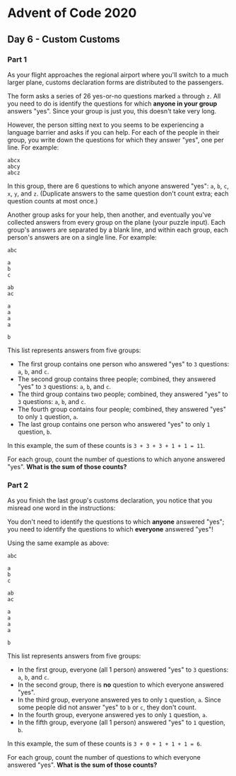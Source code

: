 # Advent of Code 2020

## Day 6  - Custom Customs

### Part 1

As your flight approaches the regional airport where you'll switch to a much larger plane, customs declaration forms are distributed to the passengers.

The form asks a series of 26 yes-or-no questions marked `a` through `z`. All you need to do is identify the questions for which **anyone in your group** answers "yes". Since your group is just you, this doesn't take very long.

However, the person sitting next to you seems to be experiencing a language barrier and asks if you can help. For each of the people in their group, you write down the questions for which they answer "yes", one per line. For example:

```
abcx
abcy
abcz
```

In this group, there are 6 questions to which anyone answered "yes": `a`, `b`, `c`, `x`, `y`, and `z`. (Duplicate answers to the same question don't count extra; each question counts at most once.)

Another group asks for your help, then another, and eventually you've collected answers from every group on the plane (your puzzle input). Each group's answers are separated by a blank line, and within each group, each person's answers are on a single line. For example:

```
abc

a
b
c

ab
ac

a
a
a
a

b
```

This list represents answers from five groups:

  * The first group contains one person who answered "yes" to `3` questions: `a`, `b`, and `c`.
  * The second group contains three people; combined, they answered "yes" to `3` questions: `a`, `b`, and `c`.
  * The third group contains two people; combined, they answered "yes" to `3` questions: `a`, `b`, and `c`.
  * The fourth group contains four people; combined, they answered "yes" to only `1` question, `a`.
  * The last group contains one person who answered "yes" to only `1` question, `b`.

In this example, the sum of these counts is `3 + 3 + 3 + 1 + 1 = 11`.

For each group, count the number of questions to which anyone answered "yes". **What is the sum of those counts?**

### Part 2

As you finish the last group's customs declaration, you notice that you misread one word in the instructions:

You don't need to identify the questions to which **anyone** answered "yes"; you need to identify the questions to which **everyone** answered "yes"!

Using the same example as above:

```
abc

a
b
c

ab
ac

a
a
a
a

b
```

This list represents answers from five groups:

  * In the first group, everyone (all 1 person) answered "yes" to `3` questions: `a`, `b`, and `c`.
  * In the second group, there is **no** question to which everyone answered "yes".
  * In the third group, everyone answered yes to only `1` question, `a`. Since some people did not answer "yes" to `b` or `c`, they don't count.
  * In the fourth group, everyone answered yes to only `1` question, `a`.
  * In the fifth group, everyone (all 1 person) answered "yes" to `1` question, `b`.

In this example, the sum of these counts is `3 + 0 + 1 + 1 + 1 = 6`.

For each group, count the number of questions to which everyone answered "yes". **What is the sum of those counts?**
